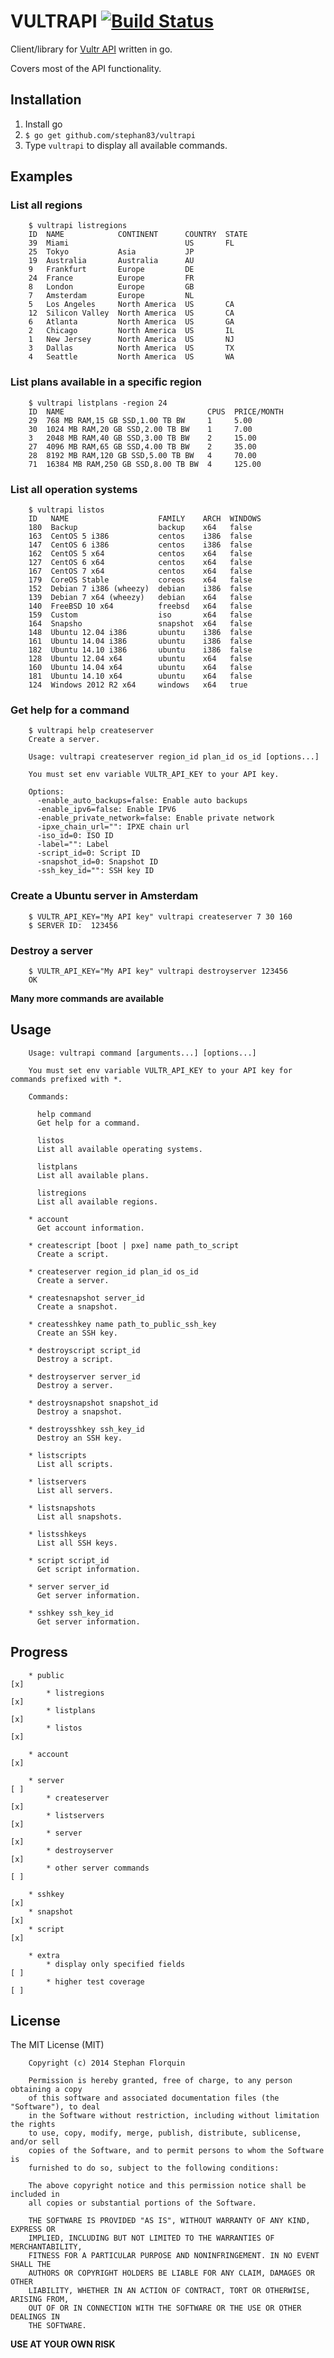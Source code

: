 # VULTRAPI [![Build Status](https://travis-ci.org/stephan83/vultrapi.svg?branch=master)](https://travis-ci.org/stephan83/vultrapi)

Client/library for [Vultr API](https://vultr.com) written in go.

Covers most of the API functionality.

## Installation

1. Install go
2. `$ go get github.com/stephan83/vultrapi`
3. Type `vultrapi` to display all available commands.

## Examples

### List all regions

		$ vultrapi listregions
		ID  NAME            CONTINENT      COUNTRY  STATE
		39  Miami                          US       FL
		25  Tokyo           Asia           JP
		19  Australia       Australia      AU
		9   Frankfurt       Europe         DE
		24  France          Europe         FR
		8   London          Europe         GB
		7   Amsterdam       Europe         NL
		5   Los Angeles     North America  US       CA
		12  Silicon Valley  North America  US       CA
		6   Atlanta         North America  US       GA
		2   Chicago         North America  US       IL
		1   New Jersey      North America  US       NJ
		3   Dallas          North America  US       TX
		4   Seattle         North America  US       WA

### List plans available in a specific region

		$ vultrapi listplans -region 24
		ID  NAME                                CPUS  PRICE/MONTH
		29  768 MB RAM,15 GB SSD,1.00 TB BW     1     5.00
		30  1024 MB RAM,20 GB SSD,2.00 TB BW    1     7.00
		3   2048 MB RAM,40 GB SSD,3.00 TB BW    2     15.00
		27  4096 MB RAM,65 GB SSD,4.00 TB BW    2     35.00
		28  8192 MB RAM,120 GB SSD,5.00 TB BW   4     70.00
		71  16384 MB RAM,250 GB SSD,8.00 TB BW  4     125.00

### List all operation systems

		$ vultrapi listos
		ID   NAME                    FAMILY    ARCH  WINDOWS
		180  Backup                  backup    x64   false
		163  CentOS 5 i386           centos    i386  false
		147  CentOS 6 i386           centos    i386  false
		162  CentOS 5 x64            centos    x64   false
		127  CentOS 6 x64            centos    x64   false
		167  CentOS 7 x64            centos    x64   false
		179  CoreOS Stable           coreos    x64   false
		152  Debian 7 i386 (wheezy)  debian    i386  false
		139  Debian 7 x64 (wheezy)   debian    x64   false
		140  FreeBSD 10 x64          freebsd   x64   false
		159  Custom                  iso       x64   false
		164  Snapsho                 snapshot  x64   false
		148  Ubuntu 12.04 i386       ubuntu    i386  false
		161  Ubuntu 14.04 i386       ubuntu    i386  false
		182  Ubuntu 14.10 i386       ubuntu    i386  false
		128  Ubuntu 12.04 x64        ubuntu    x64   false
		160  Ubuntu 14.04 x64        ubuntu    x64   false
		181  Ubuntu 14.10 x64        ubuntu    x64   false
		124  Windows 2012 R2 x64     windows   x64   true

### Get help for a command

		$ vultrapi help createserver
		Create a server.

		Usage: vultrapi createserver region_id plan_id os_id [options...]

		You must set env variable VULTR_API_KEY to your API key.

		Options:
		  -enable_auto_backups=false: Enable auto backups
		  -enable_ipv6=false: Enable IPV6
		  -enable_private_network=false: Enable private network
		  -ipxe_chain_url="": IPXE chain url
		  -iso_id=0: ISO ID
		  -label="": Label
		  -script_id=0: Script ID
		  -snapshot_id=0: Snapshot ID
		  -ssh_key_id="": SSH key ID

### Create a Ubuntu server in Amsterdam

		$ VULTR_API_KEY="My API key" vultrapi createserver 7 30 160
		$ SERVER ID:  123456

### Destroy a server

		$ VULTR_API_KEY="My API key" vultrapi destroyserver 123456
		OK

**Many more commands are available**

## Usage

		Usage: vultrapi command [arguments...] [options...]

		You must set env variable VULTR_API_KEY to your API key for commands prefixed with *.

		Commands:

		  help command
		  Get help for a command.

		  listos
		  List all available operating systems.

		  listplans
		  List all available plans.

		  listregions
		  List all available regions.

		* account
		  Get account information.

		* createscript [boot | pxe] name path_to_script
		  Create a script.

		* createserver region_id plan_id os_id
		  Create a server.

		* createsnapshot server_id
		  Create a snapshot.

		* createsshkey name path_to_public_ssh_key
		  Create an SSH key.

		* destroyscript script_id
		  Destroy a script.

		* destroyserver server_id
		  Destroy a server.

		* destroysnapshot snapshot_id
		  Destroy a snapshot.

		* destroysshkey ssh_key_id
		  Destroy an SSH key.

		* listscripts
		  List all scripts.

		* listservers
		  List all servers.

		* listsnapshots
		  List all snapshots.

		* listsshkeys
		  List all SSH keys.

		* script script_id
		  Get script information.

		* server server_id
		  Get server information.

		* sshkey ssh_key_id
		  Get server information.

## Progress

		* public                                                                  [x]
			* listregions                                                         [x]
			* listplans                                                           [x]
			* listos                                                              [x]

		* account                                                                 [x]

		* server                                                                  [ ]
			* createserver                                                        [x]
			* listservers                                                         [x]
			* server                                                              [x]
			* destroyserver                                                       [x]
			* other server commands                                               [ ]

		* sshkey                                                                  [x]
		* snapshot                                                                [x]
		* script                                                                  [x]

		* extra
			* display only specified fields                                       [ ]
			* higher test coverage                                                [ ]

## License

The MIT License (MIT)

		Copyright (c) 2014 Stephan Florquin

		Permission is hereby granted, free of charge, to any person obtaining a copy
		of this software and associated documentation files (the "Software"), to deal
		in the Software without restriction, including without limitation the rights
		to use, copy, modify, merge, publish, distribute, sublicense, and/or sell
		copies of the Software, and to permit persons to whom the Software is
		furnished to do so, subject to the following conditions:

		The above copyright notice and this permission notice shall be included in
		all copies or substantial portions of the Software.

		THE SOFTWARE IS PROVIDED "AS IS", WITHOUT WARRANTY OF ANY KIND, EXPRESS OR
		IMPLIED, INCLUDING BUT NOT LIMITED TO THE WARRANTIES OF MERCHANTABILITY,
		FITNESS FOR A PARTICULAR PURPOSE AND NONINFRINGEMENT. IN NO EVENT SHALL THE
		AUTHORS OR COPYRIGHT HOLDERS BE LIABLE FOR ANY CLAIM, DAMAGES OR OTHER
		LIABILITY, WHETHER IN AN ACTION OF CONTRACT, TORT OR OTHERWISE, ARISING FROM,
		OUT OF OR IN CONNECTION WITH THE SOFTWARE OR THE USE OR OTHER DEALINGS IN
		THE SOFTWARE.

**USE AT YOUR OWN RISK**
